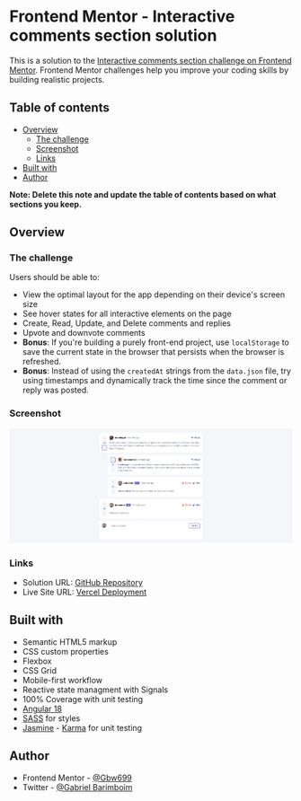 # Frontend Mentor - Interactive comments section solution

This is a solution to the [Interactive comments section challenge on Frontend Mentor](https://www.frontendmentor.io/challenges/interactive-comments-section-iG1RugEG9). Frontend Mentor challenges help you improve your coding skills by building realistic projects.

## Table of contents

- [Overview](#overview)
  - [The challenge](#the-challenge)
  - [Screenshot](#screenshot)
  - [Links](#links)
- [Built with](#built-with) 
- [Author](#author)

**Note: Delete this note and update the table of contents based on what sections you keep.**

## Overview

### The challenge

Users should be able to:

- View the optimal layout for the app depending on their device's screen size
- See hover states for all interactive elements on the page
- Create, Read, Update, and Delete comments and replies
- Upvote and downvote comments
- **Bonus**: If you're building a purely front-end project, use `localStorage` to save the current state in the browser that persists when the browser is refreshed.
- **Bonus**: Instead of using the `createdAt` strings from the `data.json` file, try using timestamps and dynamically track the time since the comment or reply was posted.

### Screenshot

![Alt Demo screenShot](/src/assets/images/Docs/demoScreen.png)

### Links

- Solution URL: [GitHub Repository](https://github.com/Gbw699/interactive-comments-section-main-Frontend-Mentor)
- Live Site URL: [Vercel Deployment](https://interactive-comments-section-gbw699.vercel.app/)

## Built with

- Semantic HTML5 markup
- CSS custom properties
- Flexbox
- CSS Grid
- Mobile-first workflow
- Reactive state managment with Signals
- 100% Coverage with unit testing
- [Angular 18](https://v18.angular.dev/)
- [SASS](https://sass-lang.com/) for styles
- [Jasmine](https://jasmine.github.io/pages/docs_home.html) - [Karma](https://karma-runner.github.io/latest/index.html) for unit testing

## Author

- Frontend Mentor - [@Gbw699](https://www.frontendmentor.io/profile/Gbw699)
- Twitter - [@Gabriel Barimboim](https://www.linkedin.com/in/gabriel-barimboim/)
